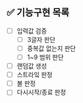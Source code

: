 ## ✅ 기능구현 목록

- [ ] 입력값 검증
    - [ ] 3글자 판단
    - [ ] 중복값 없는지 판단
    - [ ] 1~9 범위 판단
- [ ] 랜덤값 생성
- [ ] 스트라잌 판정
- [ ] 볼 판정
- [ ] 다시시작/종료 판정